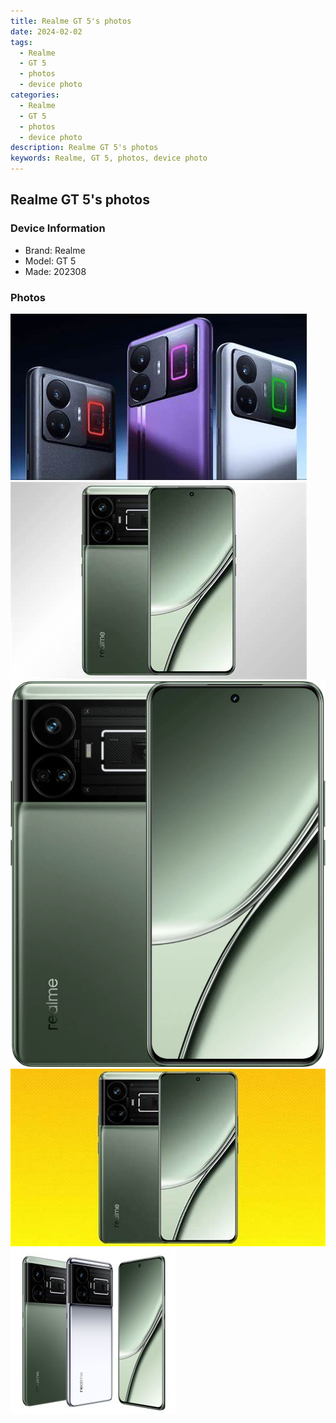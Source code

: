 ```yaml
---
title: Realme GT 5's photos
date: 2024-02-02
tags: 
  - Realme
  - GT 5
  - photos
  - device photo
categories: 
  - Realme
  - GT 5
  - photos
  - device photo
description: Realme GT 5's photos
keywords: Realme, GT 5, photos, device photo
---
```


## Realme GT 5's photos

### Device Information

- Brand: Realme
- Model: GT 5
- Made: 202308

### Photos

![/images/best-assets/devices/realme/realme-gt-5/1.jpg](/images/best-assets/devices/realme/realme-gt-5/1.jpg)
![/images/best-assets/devices/realme/realme-gt-5/2.jpg](/images/best-assets/devices/realme/realme-gt-5/2.jpg)
![/images/best-assets/devices/realme/realme-gt-5/3.jpg](/images/best-assets/devices/realme/realme-gt-5/3.jpg)
![/images/best-assets/devices/realme/realme-gt-5/4.jpg](/images/best-assets/devices/realme/realme-gt-5/4.jpg)
![/images/best-assets/devices/realme/realme-gt-5/5.jpg](/images/best-assets/devices/realme/realme-gt-5/5.jpg)
